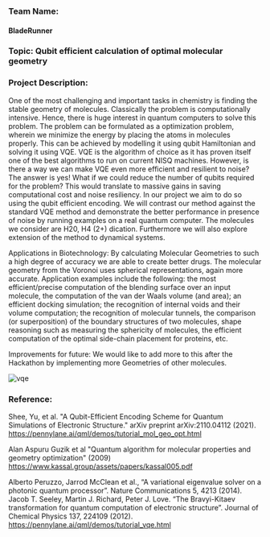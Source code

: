 ### Team Name: 
#### BladeRunner

### Topic: Qubit efficient calculation of optimal molecular geometry

### Project Description:

One of the most challenging and important tasks in chemistry is finding the stable geometry of molecules. Classically the problem is computationally intensive. Hence, there is huge interest in quantum computers to solve this problem. The problem can be formulated as a optimization problem, wherein we minimize the energy by placing the atoms in molecules properly. This can be achieved by modelling it using qubit Hamiltonian and solving it using VQE. VQE is the algorithm of choice as it has proven itself one of the best algorithms to run on current NISQ machines. However, is there a way we can make VQE even more efficient and resilient to noise?
The answer is yes! What if we could reduce the number of qubits required for the problem? This would translate to massive gains in saving computational cost and noise resiliency. In our project we aim to do so using the qubit efficient encoding. We will contrast our method against the standard VQE method and demonstrate the better performance in presence of noise by running examples on a real quantum computer. The molecules we consider are H20, H4 (2+) dication. Furthermore we will also explore extension of the method to dynamical systems.



Applications in Biotechnology: By calculating Molecular Geometries to such a high degree of accuracy we are able to create better drugs. The molecular geometry from the Voronoi uses spherical representations, again more accurate. Application examples include the following: the most efficient/precise computation of the blending surface over an input molecule, the computation of the van der Waals volume (and area); an efficient docking simulation; the recognition of internal voids and their volume computation; the recognition of molecular tunnels, the comparison (or superposition) of the boundary structures of two molecules, shape reasoning such as measuring the sphericity of molecules, the efficient computation of the optimal side-chain placement for proteins, etc.

Improvements for future: We would like to add more to this after the Hackathon by implementing more Geometries of other molecules.

![vqe](https://user-images.githubusercontent.com/33207831/155512375-9d3f18c8-b9ba-45ac-aba6-2073a1b62caa.png)

### Reference:

Shee, Yu, et al. "A Qubit-Efficient Encoding Scheme for Quantum Simulations of Electronic Structure." arXiv preprint arXiv:2110.04112 (2021).
https://pennylane.ai/qml/demos/tutorial_mol_geo_opt.html 

Alan Aspuru Guzik et al "Quantum algorithm for molecular properties and geometry optimization" (2009)
https://www.kassal.group/assets/papers/kassal005.pdf

Alberto Peruzzo, Jarrod McClean et al., “A variational eigenvalue solver on a photonic quantum processor”. Nature Communications 5, 4213 (2014).
Jacob T. Seeley, Martin J. Richard, Peter J. Love. “The Bravyi-Kitaev transformation for quantum computation of electronic structure”. Journal of Chemical Physics 137, 224109 (2012).
https://pennylane.ai/qml/demos/tutorial_vqe.html
